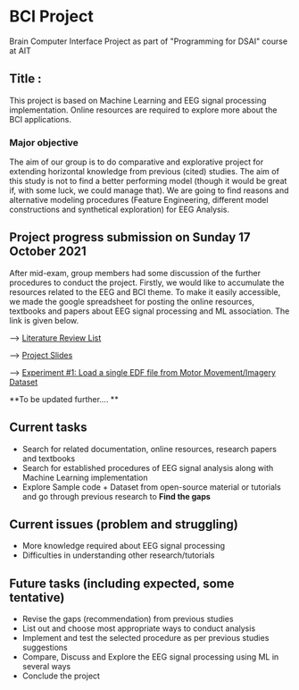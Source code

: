 # BCI Project
Brain Computer Interface Project as part of "Programming for DSAI" course at AIT

## Title : <To be filled>

This project is based on Machine Learning and EEG signal processing implementation. Online resources are required to explore more about the BCI applications. 

### Major objective
The aim of our group is to do comparative and explorative project for extending horizontal knowledge from previous (cited) studies. The aim of this study is not to find a better performing model (though it would be great if, with some luck, we could manage that). We are going to find reasons and alternative modeling procedures (Feature Engineering, different model constructions and synthetical exploration) for EEG Analysis.    

## Project progress submission on Sunday 17 October 2021

After mid-exam, group members had some discussion of the further procedures to conduct the project. Firstly, we would like to accumulate the resources related to the EEG and BCI theme. To make it easily accessible, we made the google spreadsheet for posting the online resources, textbooks and papers about EEG signal processing and ML association. The link is given below.

<p>--> <a href="https://docs.google.com/spreadsheets/d/1-KQw9Vnvt7zA8GI1qACvUyUk9ErQrjMxxLvYnwLkbng/edit">Literature Review List</a></p>
<p>--> <a href="https://docs.google.com/presentation/d/1onvEbYd8m2fhh_VmNWWfOw9wzkQQEcACitAkmXtwp90/edit?usp=sharing">Project Slides</a></p>
<p>--> <a href="https://github.com/omerfbhatti/BCI-Project/blob/main/Experiments/exp%231_load_eeg_data.ipynb">Experiment #1: Load a single EDF file from Motor Movement/Imagery Dataset</a></p>

  **To be updated further.... **
  
## Current tasks
  - Search for related documentation, online resources, research papers and textbooks
  - Search for established procedures of EEG signal analysis along with Machine Learning implementation
  - Explore Sample code + Dataset from open-source material or tutorials and go through previous research to **Find the gaps**

## Current issues (problem and struggling)
 - More knowledge required about EEG signal processing
 - Difficulties in understanding other research/tutorials
 
## Future tasks (including expected, some tentative)
  - Revise the gaps (recommendation) from previous studies
  - List out and choose most appropriate ways to conduct analysis
  - Implement and test the selected procedure as per previous studies suggestions
  - Compare, Discuss and Explore the EEG signal processing using ML in several ways
  - Conclude the project

 
